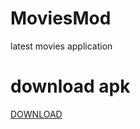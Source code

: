# MoviesMod
latest movies application 

# download apk 
<a href="https://github.com/shubhamg0sai/MoviesMod/raw/Delete/Build/Apk/app-debug.apk">DOWNLOAD </a>
